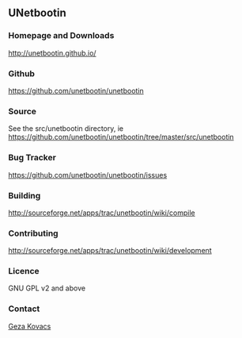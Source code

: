 UNetbootin
----------

### Homepage and Downloads

http://unetbootin.github.io/

### Github

https://github.com/unetbootin/unetbootin

### Source

See the src/unetbootin directory, ie https://github.com/unetbootin/unetbootin/tree/master/src/unetbootin

### Bug Tracker

https://github.com/unetbootin/unetbootin/issues

### Building

http://sourceforge.net/apps/trac/unetbootin/wiki/compile

### Contributing

http://sourceforge.net/apps/trac/unetbootin/wiki/development

### Licence

GNU GPL v2 and above

### Contact

[Geza Kovacs](http://gkovacs.com)

